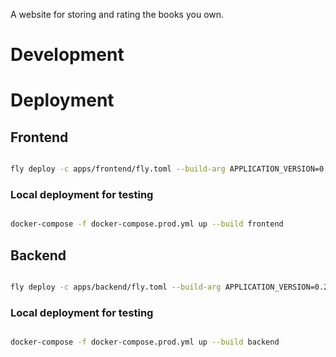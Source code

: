 A website for storing and rating the books you own.

# Development

# Deployment

## Frontend

```bash

fly deploy -c apps/frontend/fly.toml --build-arg APPLICATION_VERSION=0.2.0

```

### Local deployment for testing

```bash

docker-compose -f docker-compose.prod.yml up --build frontend

```

## Backend

```bash

fly deploy -c apps/backend/fly.toml --build-arg APPLICATION_VERSION=0.2.0

```

### Local deployment for testing

```bash

docker-compose -f docker-compose.prod.yml up --build backend

```
